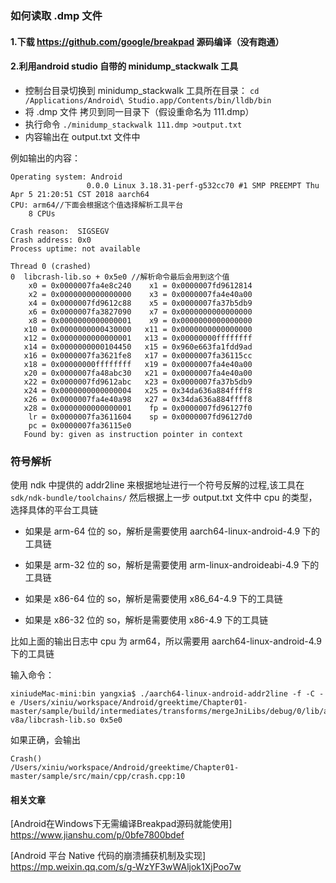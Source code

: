 ### 如何读取 .dmp 文件
#### 1.下载 https://github.com/google/breakpad 源码编译（没有跑通）
#### 2.利用android studio 自带的 minidump_stackwalk 工具
 - 控制台目录切换到 minidump_stackwalk  工具所在目录： `cd /Applications/Android\ Studio.app/Contents/bin/lldb/bin`
 - 将 .dmp 文件 拷贝到同一目录下（假设重命名为 111.dmp）
 - 执行命令 `./minidump_stackwalk 111.dmp >output.txt`
 - 内容输出在 output.txt 文件中
 
 例如输出的内容：
 ```
 Operating system: Android
                  0.0.0 Linux 3.18.31-perf-g532cc70 #1 SMP PREEMPT Thu Apr 5 21:20:51 CST 2018 aarch64
CPU: arm64//下面会根据这个值选择解析工具平台
     8 CPUs

Crash reason:  SIGSEGV
Crash address: 0x0
Process uptime: not available

Thread 0 (crashed)
 0  libcrash-lib.so + 0x5e0 //解析命令最后会用到这个值
     x0 = 0x0000007fa4e8c240    x1 = 0x0000007fd9612814
     x2 = 0x0000000000000000    x3 = 0x0000007fa4e40a00
     x4 = 0x0000007fd9612c88    x5 = 0x0000007fa37b5db9
     x6 = 0x0000007fa3827090    x7 = 0x0000000000000000
     x8 = 0x0000000000000001    x9 = 0x0000000000000000
    x10 = 0x0000000000430000   x11 = 0x0000000000000000
    x12 = 0x0000000000000001   x13 = 0x00000000ffffffff
    x14 = 0x0000000000104450   x15 = 0x960e663fa1fdd9ad
    x16 = 0x0000007fa3621fe8   x17 = 0x0000007fa36115cc
    x18 = 0x00000000ffffffff   x19 = 0x0000007fa4e40a00
    x20 = 0x0000007fa48abc30   x21 = 0x0000007fa4e40a00
    x22 = 0x0000007fd9612abc   x23 = 0x0000007fa37b5db9
    x24 = 0x0000000000000004   x25 = 0x34da636a884ffff8
    x26 = 0x0000007fa4e40a98   x27 = 0x34da636a884ffff8
    x28 = 0x0000000000000001    fp = 0x0000007fd96127f0
     lr = 0x0000007fa3611604    sp = 0x0000007fd96127d0
     pc = 0x0000007fa36115e0
    Found by: given as instruction pointer in context
 ```
 
### 符号解析

使用 ndk 中提供的 addr2line 来根据地址进行一个符号反解的过程,该工具在 `sdk/ndk-bundle/toolchains/`
然后根据上一步 output.txt 文件中 cpu 的类型，选择具体的平台工具链

- 如果是 arm-64 位的 so，解析是需要使用 aarch64-linux-android-4.9 下的工具链

- 如果是 arm-32 位的 so，解析是需要使用 arm-linux-androideabi-4.9 下的工具链

- 如果是 x86-64 位的 so，解析是需要使用 x86_64-4.9 下的工具链

- 如果是 x86-32 位的 so，解析是需要使用 x86-4.9 下的工具链

比如上面的输出日志中 cpu 为 arm64，所以需要用 aarch64-linux-android-4.9 下的工具链

输入命令：
```
xiniudeMac-mini:bin yangxia$ ./aarch64-linux-android-addr2line -f -C -e /Users/xiniu/workspace/Android/greektime/Chapter01-master/sample/build/intermediates/transforms/mergeJniLibs/debug/0/lib/arm64-v8a/libcrash-lib.so 0x5e0
```

如果正确，会输出

```
Crash()
/Users/xiniu/workspace/Android/greektime/Chapter01-master/sample/src/main/cpp/crash.cpp:10

```
 
 #### 相关文章
 [Android在Windows下无需编译Breakpad源码就能使用] https://www.jianshu.com/p/0bfe7800bdef
 
 [Android 平台 Native 代码的崩溃捕获机制及实现] https://mp.weixin.qq.com/s/g-WzYF3wWAljok1XjPoo7w
 
